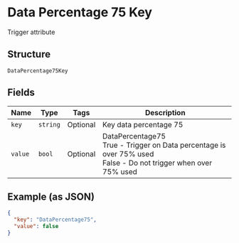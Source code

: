 
# Data Percentage 75 Key

Trigger attribute

## Structure

`DataPercentage75Key`

## Fields

| Name | Type | Tags | Description |
|  --- | --- | --- | --- |
| `key` | `string` | Optional | Key data percentage 75 |
| `value` | `bool` | Optional | DataPercentage75<br />True - Trigger on Data percentage is over 75% used<br />False - Do not trigger when over 75% used |

## Example (as JSON)

```json
{
  "key": "DataPercentage75",
  "value": false
}
```

